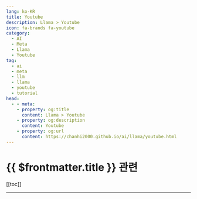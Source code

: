 ```yaml
---
lang: ko-KR
title: Youtube
description: Llama > Youtube
icon: fa-brands fa-youtube
category: 
  - AI
  - Meta
  - Llama
  - Youtube
tag: 
  - ai
  - meta
  - llm
  - llama
  - youtube
  - tutorial
head:
  - - meta:
    - property: og:title
      content: Llama > Youtube
    - property: og:description
      content: Youtube
    - property: og:url
      content: https://chanhi2000.github.io/ai/llama/youtube.html
---
```


# {{ $frontmatter.title }} 관련

[[toc]]

---

<MyYouTubeItems jsonName="yu-mr.5pm" /><!-- Mr.5pm -->
<MyYouTubeItems jsonName="yu-aiadvantage" /><!-- The AI Advantage -->
<MyYouTubeItems jsonName="yu-AIJasonZ" /><!-- AI Jason -->
<MyYouTubeItems jsonName="yu-tonykipkemboi" /><!-- The How-To Guy -->
<MyYouTubeItems jsonName="yu-AICodeKing" /><!-- AICodeKing -->
<MyYouTubeItems jsonName="yu-technovangelist" /><!-- Matt Williams -->
<MyYouTubeItems jsonName="yu-fastandsimpledevelopment" /><!-- Fast and Simple Development -->
<MyYouTubeItems jsonName="yu-samwitteveenai" /><!-- Sam Witteveen -->
<MyYouTubeItems jsonName="yu-dabidstudio-ho7fh" /><!-- 다비드스튜디오 dabidstudio  -->

<TagLinks />